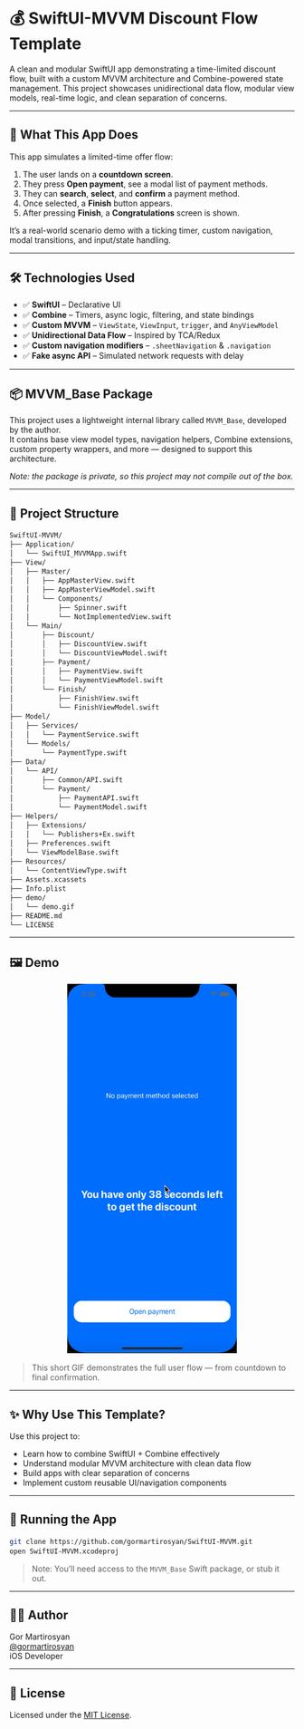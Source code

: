 # 💰 SwiftUI-MVVM Discount Flow Template

A clean and modular SwiftUI app demonstrating a time-limited discount flow, built with a custom MVVM architecture and Combine-powered state management. This project showcases unidirectional data flow, modular view models, real-time logic, and clean separation of concerns.

---

## 📱 What This App Does

This app simulates a limited-time offer flow:
1. The user lands on a **countdown screen**.
2. They press **Open payment**, see a modal list of payment methods.
3. They can **search**, **select**, and **confirm** a payment method.
4. Once selected, a **Finish** button appears.
5. After pressing **Finish**, a **Congratulations** screen is shown.

It’s a real-world scenario demo with a ticking timer, custom navigation, modal transitions, and input/state handling.

---

## 🛠 Technologies Used

- ✅ **SwiftUI** – Declarative UI
- ✅ **Combine** – Timers, async logic, filtering, and state bindings
- ✅ **Custom MVVM** – `ViewState`, `ViewInput`, `trigger`, and `AnyViewModel`
- ✅ **Unidirectional Data Flow** – Inspired by TCA/Redux
- ✅ **Custom navigation modifiers** – `.sheetNavigation` & `.navigation`
- ✅ **Fake async API** – Simulated network requests with delay

---

## 📦 MVVM_Base Package

This project uses a lightweight internal library called `MVVM_Base`, developed by the author.  
It contains base view model types, navigation helpers, Combine extensions, custom property wrappers, and more — designed to support this architecture.

_Note: the package is private, so this project may not compile out of the box._

---

## 📂 Project Structure

```
SwiftUI-MVVM/
├── Application/
│   └── SwiftUI_MVVMApp.swift
├── View/
│   ├── Master/
│   │   ├── AppMasterView.swift
│   │   ├── AppMasterViewModel.swift
│   │   └── Components/
│   │       ├── Spinner.swift
│   │       └── NotImplementedView.swift
│   └── Main/
│       ├── Discount/
│       │   ├── DiscountView.swift
│       │   └── DiscountViewModel.swift
│       ├── Payment/
│       │   ├── PaymentView.swift
│       │   └── PaymentViewModel.swift
│       └── Finish/
│           ├── FinishView.swift
│           └── FinishViewModel.swift
├── Model/
│   ├── Services/
│   │   └── PaymentService.swift
│   └── Models/
│       └── PaymentType.swift
├── Data/
│   └── API/
│       ├── Common/API.swift
│       └── Payment/
│           ├── PaymentAPI.swift
│           └── PaymentModel.swift
├── Helpers/
│   ├── Extensions/
│   │   └── Publishers+Ex.swift
│   ├── Preferences.swift
│   └── ViewModelBase.swift
├── Resources/
│   └── ContentViewType.swift
├── Assets.xcassets
├── Info.plist
├── demo/
│   └── demo.gif
├── README.md
└── LICENSE
```

---

## 🖼 Demo

<p align="center">
  <img src="demo/demo.gif" alt="Demo" width="300"/>
</p>

> This short GIF demonstrates the full user flow — from countdown to final confirmation.

---

## ✨ Why Use This Template?

Use this project to:
- Learn how to combine SwiftUI + Combine effectively
- Understand modular MVVM architecture with clean data flow
- Build apps with clear separation of concerns
- Implement custom reusable UI/navigation components

---

## 🔧 Running the App

```bash
git clone https://github.com/gormartirosyan/SwiftUI-MVVM.git
open SwiftUI-MVVM.xcodeproj
```

> Note: You’ll need access to the `MVVM_Base` Swift package, or stub it out.

---

## 🧑‍💻 Author

Gor Martirosyan  
[@gormartirosyan](https://github.com/gormartirosyan)  
iOS Developer

---

## 📄 License

Licensed under the [MIT License](LICENSE).
